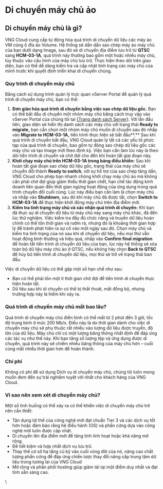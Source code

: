 # Di chuyển máy chủ ảo

## Di chuyển máy chủ là gì? <a href="#dichuyenmaychuao-dichuyenmaychulagi" id="dichuyenmaychuao-dichuyenmaychulagi"></a>

VNG Cloud cung cấp tự động hóa quá trình di chuyển dữ liệu các máy ảo VM cùng ổ đĩa ảo Volume. Hệ thống sẽ dần dần sao chép máy ảo máy chủ của bạn dưới dạng Image, sau đó sẽ di chuyển địa điểm lưu trữ từ **QTSC** sang **HCM-03-1A**, quá trình này thường bao gồm một hoặc nhiều máy chủ, tùy thuộc vào cấu hình của máy chủ lưu trữ. Thực hiện theo dõi trên giao diện, bạn có thể dễ dàng kiểm tra và cập nhật tình trạng các máy chủ của mình trước khi quyết định triển khai di chuyển chúng.

### **Quy trình di chuyển máy chủ** <a href="#dichuyenmaychuao-quytrinhdichuyenmaychu" id="dichuyenmaychuao-quytrinhdichuyenmaychu"></a>

Bằng cách sử dụng trình quản lý trực quan vServer Portal để quản lý quá trình di chuyển máy chủ, bạn có thể:

1. **Đơn giản hóa quá trình di chuyển bằng việc sao chép dữ liệu gốc.** Bạn có thể bắt đầu di chuyển một nhóm máy chủ bằng cách truy vập vào vServer Portal của chúng tôi tại [{Trang danh sách Server}](https://hcm-3.console.vngcloud.vn/vserver/v-server/cloud-server). Với lần đầu tiên, giao diện sẽ hiển thị danh sách các máy chủ với trạng thái **Ready to migrate,** bạn cần chọn một nhóm máy chủ muốn di chuyển sau đó nhấp vào **Migrate to HCM-03-1A,** tiến trình thực hiện sẽ bắt đầu**.** Sau khi quá trình di chuyển bắt đầu, VNG Cloud quản lý tất cả các yếu tố phức tạp của quá trình di chuyển, bao gồm tự động sao chép dữ liệu gốc các máy chủ và tạo Image mới theo định kỳ. Việc bạn cần làm lúc này là theo dõi tiến trình di chuyển và chờ đợi cho đến khi hoàn tất giai đoạn này.
2. **Khởi chạy máy chủ trên HCM-03-1A trong bảng điều khiển:** Sau khi hoàn tất giai đoạn sao chép dữ liệu gốc, trạng thái của máy chủ sẽ chuyển đổi thành **Ready to switch**, với sự hỗ trợ của sao chép tăng dần, VNG Cloud cho phép bạn nhanh chóng khởi chạy máy chủ ảo mà không cần phải chờ đợi giúp giảm thiểu thời gian chết, hạn chế tác động kinh doanh liên quan đến thời gian ngừng hoạt động của ứng dụng trong quá trình chuyển đổi cuối cùng. Lúc này điều bạn cần làm là chọn máy chủ và nhấp vào **Shutdown,** sau đó khi máy chủ đã được tắt, chọn **Switch to HCM-03-1A** để thực hiện khởi động máy chủ trên địa điểm mới.
3. **Kiểm tra tình trạng máy chủ và xác nhận quá trình di chuyển:** Khi bạn đã thực sự di chuyển dữ liệu từ máy chủ này sang máy chủ khác, đã đến lúc thử nghiệm. Việc kiểm tra đầy đủ chức năng và truyền dữ liệu hoàn chỉnh có thể tốn thời gian và rườm rà, nhưng đó là khoảng thời gian hợp lý để tránh phát hiện ra sự cố vào một ngày sau đó. Chọn máy chủ và kiểm tra tình trạng của nó sau khi di chuyển dữ liệu, nếu mọi thứ vẫn hoạt động bình thường và hiệu quả, nhấp vào **Confirm final migration** để hoàn tất tiến trình di chuyển dữ liệu của bạn, lúc này hệ thống sẽ xóa toàn bộ dữ liệu máy chủ ảo ở QTSC, nếu không hãy chọn **Back to QTSC** để hủy bỏ tiến trình di chuyển dữ liệu, mọi thứ sẽ trở về trạng thái ban đầu.

Việc di chuyển dữ liệu có thể gặp một số hạn chế như sau:

* Bạn có thể phải tốn một ít thời gian chờ đợi để tiến trình di chuyển thực hiện hoàn tất.
* Dữ liệu sau khi di chuyển có thể bị thất thoát, mất đồng bộ, nhưng trường hợp này là hiếm khi xảy ra.

### **Quá trình di chuyển máy chủ mất bao lâu?** <a href="#dichuyenmaychuao-quatrinhdichuyenmaychumatbaolau" id="dichuyenmaychuao-quatrinhdichuyenmaychumatbaolau"></a>

Quá trình di chuyển máy chủ điển hình có thể mất từ 2 phút đến 3 giờ, tốc độ trung bình ở mức 200 Mb/s. Điều này là do thời gian dành cho việc di chuyển máy chủ sẽ phụ thuộc rất nhiều vào lượng dữ liệu được truyền, độ lớn của dữ liệu. Máy chủ chỉ có một lượng băng thông nhất định để đáp ứng các tác vụ như thế này. Khi bạn tăng số lượng tệp và ứng dụng được di chuyển, quá trình này sẽ chiếm nhiều băng thông của máy chủ hơn – cuối cùng mất nhiều thời gian hơn để hoàn thành.

### **Chi phí** <a href="#dichuyenmaychuao-chiphi" id="dichuyenmaychuao-chiphi"></a>

Không có phí để sử dụng Dịch vụ di chuyển máy chủ, chúng tôi luôn mong muốn đem đến sự trải nghiệm tuyệt vời nhất cho khách hàng của VNG Cloud.

### **Vì sao nên xem xét di chuyển máy chủ?** <a href="#dichuyenmaychuao-visaonenxemxetdichuyenmaychu" id="dichuyenmaychuao-visaonenxemxetdichuyenmaychu"></a>

Một số tình huống có thể xảy ra có thể khiến việc di chuyển máy chủ trở nên cần thiết:

* Tận dụng lợi thế của công nghệ mới đạt chuẩn Tier 3 và các dịch vụ tốt hơn hoặc đảm bảo rằng hệ điều hành (OS) và phần cứng dựa vào công nghệ mới luôn được cập nhật.
* Di chuyển lên địa điểm mới để tăng tính linh hoạt hoặc khả năng mở rộng.
* Để tiết kiệm và hợp nhất dịch vụ lưu trữ.
* Thay thế cơ sở hạ tầng cũ kỹ vào cuối vòng đời của nó, nâng cao chất lượng phần cứng để đáp ứng chiến lược thay đổi nâng cấp trung tâm dữ liệu trong tương lai của VNG Cloud
* Mở rộng và phân phối hosting giúp giảm tải tại một điểm duy nhất và đạt tính sẵn sàng cao.

\
